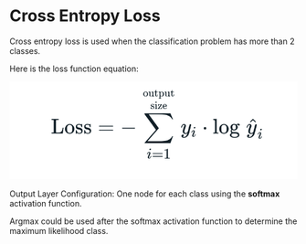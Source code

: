 # Cross Entropy Loss
Cross entropy loss is used when the classification problem has more than 2 classes.

Here is the loss function equation:

![ce](../../assets/CategoricalCrossEntropy.png)

Output Layer Configuration: One node for each class using the **softmax** activation function.

Argmax could be used after the softmax activation function to determine the maximum likelihood class.